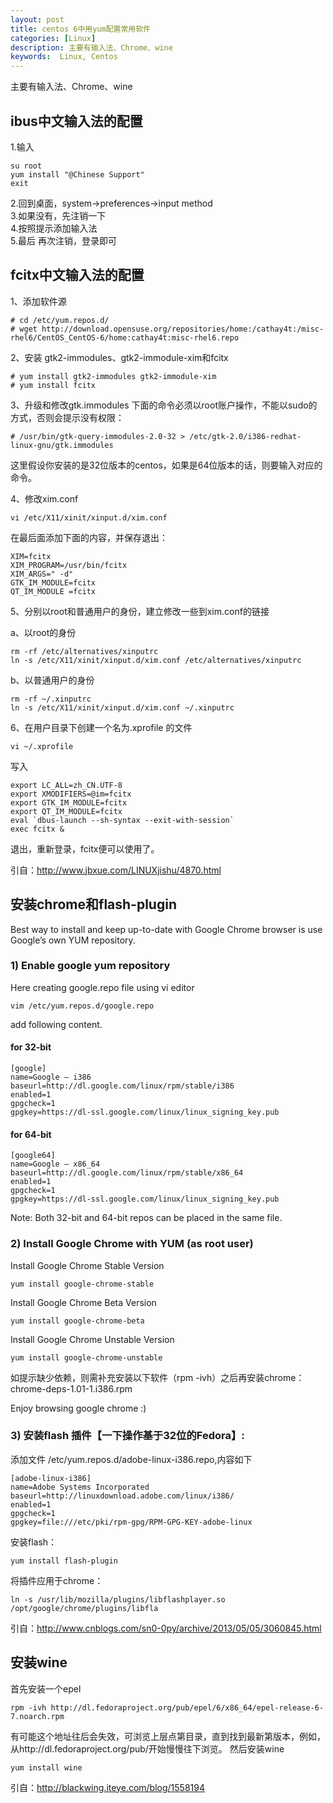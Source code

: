 ```yaml
---
layout: post
title: centos 6中用yum配置常用软件
categories: [Linux]
description: 主要有输入法、Chrome、wine
keywords:  Linux, Centos
---
```


主要有输入法、Chrome、wine

## ibus中文输入法的配置

1.输入

```shell
su root
yum install "@Chinese Support"
exit
```

2.回到桌面，system->preferences->input method<br>
3.如果没有，先注销一下<br>
4.按照提示添加输入法<br>
5.最后 再次注销，登录即可

## fcitx中文输入法的配置

1、添加软件源

```shell
# cd /etc/yum.repos.d/
# wget http://download.opensuse.org/repositories/home:/cathay4t:/misc-rhel6/CentOS_CentOS-6/home:cathay4t:misc-rhel6.repo
```

2、安装 gtk2-immodules、gtk2-immodule-xim和fcitx

```shell
# yum install gtk2-immodules gtk2-immodule-xim
# yum install fcitx
```

3、升级和修改gtk.immodules
下面的命令必须以root账户操作，不能以sudo的方式，否则会提示没有权限：

```shell
# /usr/bin/gtk-query-immodules-2.0-32 > /etc/gtk-2.0/i386-redhat-linux-gnu/gtk.immodules
```

这里假设你安装的是32位版本的centos，如果是64位版本的话，则要输入对应的命令。

4、修改xim.conf

```shell
vi /etc/X11/xinit/xinput.d/xim.conf
```

在最后面添加下面的内容，并保存退出：  

```shell
XIM=fcitx
XIM_PROGRAM=/usr/bin/fcitx
XIM_ARGS=" -d"
GTK_IM_MODULE=fcitx
QT_IM_MODULE =fcitx
```

5、分别以root和普通用户的身份，建立修改一些到xim.conf的链接

a、以root的身份  

```shell
rm -rf /etc/alternatives/xinputrc
ln -s /etc/X11/xinit/xinput.d/xim.conf /etc/alternatives/xinputrc
```

b、以普通用户的身份 

```shell
rm -rf ~/.xinputrc
ln -s /etc/X11/xinit/xinput.d/xim.conf ~/.xinputrc
```

6、在用户目录下创建一个名为.xprofile 的文件

```shell
vi ~/.xprofile
```

写入

```shell
export LC_ALL=zh_CN.UTF-8
export XMODIFIERS=@im=fcitx
export GTK_IM_MODULE=fcitx
export QT_IM_MODULE=fcitx
eval `dbus-launch --sh-syntax --exit-with-session`
exec fcitx &
```

退出，重新登录，fcitx便可以使用了。

引自：<http://www.jbxue.com/LINUXjishu/4870.html>

## 安装chrome和flash-plugin
Best way to install and keep up-to-date with Google Chrome browser is use Google’s own YUM repository.

### 1) Enable google yum repository
Here creating google.repo file using vi editor

```shell
vim /etc/yum.repos.d/google.repo
```

add following content.
#### for 32-bit 

```shell
[google]
name=Google – i386
baseurl=http://dl.google.com/linux/rpm/stable/i386
enabled=1
gpgcheck=1
gpgkey=https://dl-ssl.google.com/linux/linux_signing_key.pub
```

#### for 64-bit

```shell
[google64]
name=Google – x86_64
baseurl=http://dl.google.com/linux/rpm/stable/x86_64
enabled=1
gpgcheck=1
gpgkey=https://dl-ssl.google.com/linux/linux_signing_key.pub
```

Note: Both 32-bit and 64-bit repos can be placed in the same file.

### 2) Install Google Chrome with YUM (as root user)
Install Google Chrome Stable Version

```shell
yum install google-chrome-stable
```

Install Google Chrome Beta Version

```shell
yum install google-chrome-beta
```

Install Google Chrome Unstable Version

```shell
yum install google-chrome-unstable
```

如提示缺少依赖，则需补充安装以下软件（rpm -ivh）之后再安装chrome：
chrome-deps-1.01-1.i386.rpm

Enjoy browsing google chrome :)

### 3) 安装flash 插件【一下操作基于32位的Fedora】:
添加文件 /etc/yum.repos.d/adobe-linux-i386.repo,内容如下

```shell
[adobe-linux-i386]
name=Adobe Systems Incorporated
baseurl=http://linuxdownload.adobe.com/linux/i386/
enabled=1
gpgcheck=1
gpgkey=file:///etc/pki/rpm-gpg/RPM-GPG-KEY-adobe-linux
```

安装flash：

```shell
yum install flash-plugin
```

将插件应用于chrome：

```shell
ln -s /usr/lib/mozilla/plugins/libflashplayer.so /opt/google/chrome/plugins/libfla
```

引自：http://www.cnblogs.com/sn0-0py/archive/2013/05/05/3060845.html

## 安装wine

首先安装一个epel 

```shell
rpm -ivh http://dl.fedoraproject.org/pub/epel/6/x86_64/epel-release-6-7.noarch.rpm
```

有可能这个地址往后会失效，可浏览上层点第目录，直到找到最新第版本，例如，从http://dl.fedoraproject.org/pub/开始慢慢往下浏览。
然后安装wine 

```shell
yum install wine
```

引自：http://blackwing.iteye.com/blog/1558194